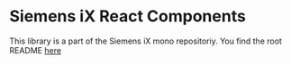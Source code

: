 # Siemens iX React Components

This library is a part of the Siemens iX mono repositoriy.
You find the root README [here](https://github.com/siemens/ix/blob/main/README.md)
